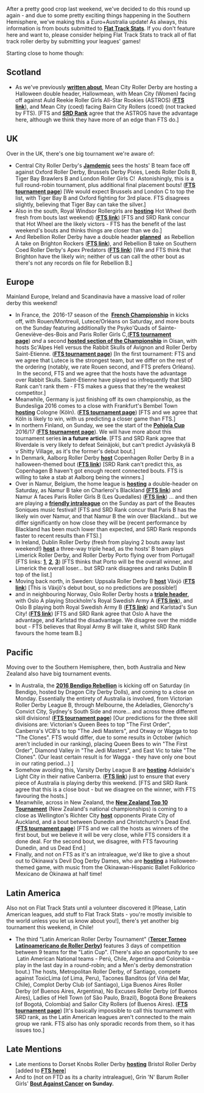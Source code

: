 <html><body><p>After a pretty good crop last weekend, we've decided to do this round up again - and due to some pretty exciting things happening in the Southern Hemisphere, we've making this a Euro+Australia update!
As always, this information is from bouts submitted to <strong><a href="http://www.flattrackstats.com">Flat Track Stats</a></strong>. If you don't feature here and want to, please consider helping Flat Track Stats to track all of flat track roller derby by submitting your leagues' games!

Starting close to home though:
</p><h2>Scotland</h2>
<ul>
	<li>As we've previously <strong><a href="https://www.scottishrollerderbyblog.com/posts/2016/10/19/are-you-ready-for-a-skating-spooktacular/">written about</a></strong>, Mean City Roller Derby are hosting a Halloween double header, Hallowmean, with Mean City (Women) facing off against Auld Reekie Roller Girls All-Star Rookies (ASTROS) (<strong><a href="http://flattrackstats.com/bouts/85946/overview">FTS link</a></strong>), and Mean City (coed) facing Bairn City Rollers (coed) (not tracked by FTS). [FTS and <strong><a href="https://www.scottishrollerderbyblog.com/2016/10/08/ranking-the-world-and-other-fts-visualisations/2">SRD Rank</a></strong> agree that the ASTROS have the advantage here, although we think they have more of an edge than FTS do.]</li>
</ul>
<h2>UK</h2>
Over in the UK, there's one big tournament we're aware of:
<ul>
	<li>Central City Roller Derby's <strong><a href="https://www.facebook.com/events/1712812048986605/">Jamdemic</a> </strong>sees the hosts' B team face off against Oxford Roller Derby, Brussels Derby Pixies, Leeds Roller Dolls B, Tiger Bay Brawlers B and London Roller Girls C!  Astonishingly, this is a full round-robin tournament, plus additional final placement bouts! (<strong><a href="http://flattrackstats.com/tournaments/86848">FTS tournament page</a></strong>) [We would expect Brussels and London C to top the list, with Tiger Bay B and Oxford fighting for 3rd place. FTS disagrees slightly, believing that Tiger Bay can take the silver.]</li>
	<li>Also in the south, Royal Windsor Rollergirls are <strong><a href="https://www.facebook.com/events/1268603769836803/">hosting</a></strong> Hot Wheel (both fresh from bouts last weekend) (<strong><a href="http://flattrackstats.com/bouts/85943/overview">FTS link</a></strong>) [FTS and SRD Rank concur that Hot Wheel are the likely victors - FTS has the benefit of the last weekend's bouts and thinks things are closer than we do.]</li>
	<li>And Rebellion Roller Derby have a double header <strong><a href="https://www.facebook.com/events/1783951281861467/">planned</a></strong>  as Rebellion A take on Brighton Rockers (<strong><a href="http://flattrackstats.com/bouts/85860/overview">FTS link</a></strong>), and Rebellion B take on Southern Coed Roller Derby's Apex Predators (<strong><a href="http://flattrackstats.com/bouts/85861/overview">FTS link</a></strong>) [We and FTS think that Brighton have the likely win; neither of us can call the other bout as there's not any records on file for Rebellion B.]</li>
</ul>
<h2>Europe</h2>
Mainland Europe, Ireland and Scandinavia have a massive load of roller derby this weekend!
<ul>
	<li>In France, the  2016-17 season of the  <strong><a href="https://www.facebook.com/events/309931276032950/">French Championship</a></strong> in kicks off, with Rouen/Montreuil, Lutece/Orléans on Saturday, and more bouts on the Sunday featuring additionally the Psyko'Quads of Sainte-Geneviève-des-Bois and Paris Roller Girls C,(<strong><a href="http://flattrackstats.com/tournaments/86044">FTS tournament page</a></strong>) <em>and</em> a second <strong><a href="https://www.facebook.com/events/1124220774281840/">hosted section of the Championship</a></strong> in Oisan, with hosts Sc'Alpes Hell versus the Rabbit Skulls of Avignon and Roller Derby Saint-Etienne. (<strong><a href="http://flattrackstats.com/tournaments/86044/overview">FTS tournament page</a></strong>) [In the first tournament: FTS and we agree that Lutece is the strongest team, but we differ on the rest of the ordering (notably, we rate Rouen second, and FTS prefers Orléans).  In the second, FTS and we agree that the hosts have the advantage over Rabbit Skulls. Saint-Etienne have played so infrequently that SRD Rank can't rank them - FTS makes a guess that they're the weakest competitor.]</li>
	<li>Meanwhile, Germany is just finishing off its own championship, as the Bundesliga 2016 comes to a close with Frankfurt's Bembel Town <strong><a href="https://www.facebook.com/events/1779619422260006/">hosting</a></strong> Cologne (Köln). (<strong><a href="http://flattrackstats.com/tournaments/74692/overview">FTS tournament page</a></strong>) [FTS and we agree that Köln is likely to win, with us predicting a closer game than FTS.]</li>
	<li>In northern Finland, on Sunday, we see the start of the <strong><a href="https://www.facebook.com/events/211068652632021/">Pohjola Cup</a></strong> 2016/17 (<strong><a href="http://flattrackstats.com/tournaments/85241/overview">FTS tournament page</a></strong>). We will have more about this tournament series<b> in a future article</b>. [FTS and SRD Rank agree that Riverdale is very likely to defeat Seinäjoki, but can't predict Jyväskylä B v Shitty Village, as it's the former's debut bout.]</li>
	<li>In Denmark, Aalborg Roller Derby <strong><a href="https://www.facebook.com/events/215827912164790/">host</a></strong> Copenhagen Roller Derby B in a halloween-themed bout (<strong><a href="http://flattrackstats.com/bouts/85225/overview">FTS link</a></strong>) [SRD Rank can't predict this, as Copenhagen B haven't got enough recent connected bouts. FTS is willing to take a stab at Aalborg being the winners.]</li>
	<li>Over in Namur, Belgium, the home league is <strong><a href="https://www.facebook.com/events/160947164357066/">hosting</a></strong> a double-header on Saturday, as Namur B take on Charleroi's Blackland <strong><a href="http://flattrackstats.com/bouts/85916/overview">(FTS link</a></strong>) and Namur A faces Paris Roller Girls B (Les Quedalles) (<strong><a href="http://flattrackstats.com/bouts/85917/overview">FTS link</a></strong>) ... and then are playing a <strong><a href="https://www.facebook.com/events/1321421697898273/">friendly intraleague</a></strong> on the Sunday as part of the Beautes Soniques music festival! [FTS and SRD Rank concur that Paris B has the likely win over Namur, and that Namur B the win over Blackland... but we differ significantly on how close they will be (recent performance by Blackland has been much lower than expected, and SRD Rank responds faster to recent results than FTS).]</li>
	<li>In Ireland, Dublin Roller Derby (fresh from playing 2 bouts away last weekend!) <strong><a href="https://www.facebook.com/events/1208441099174940/">host</a></strong> a three-way triple head, as the hosts' B team plays Limerick Roller Derby, and Roller Derby Porto flying over from Portugal! (FTS links: <strong><a href="http://flattrackstats.com/bouts/85684">1</a></strong>, <strong><a href="http://flattrackstats.com/bouts/85686/overview">2</a></strong>, <strong><a href="http://flattrackstats.com/bouts/85685/overview">3</a></strong>) [FTS thinks that Porto will be the overall winner, and Limerick the overall loser... but SRD rank disagrees and ranks Dublin B top of the list.]</li>
	<li>Moving back north, in Sweden: Uppsala Roller Derby B <strong><a href="https://www.facebook.com/events/304926583233283/">host</a></strong> Växjö (<strong><a href="http://flattrackstats.com/bouts/85925/overview">FTS link</a></strong>) [This is Växjö's debut bout, so no predictions are possible!]</li>
	<li>and in neighbouring Norway, Oslo Roller Derby hosts a <strong><a href="https://www.facebook.com/events/1848913605338025/">triple header</a></strong>, with Oslo A playing Stockholm's Royal Swedish Army A (<strong><a href="http://flattrackstats.com/bouts/85997/overview">FTS link</a></strong>), and Oslo B playing both Royal Swedish Army B (<strong><a href="http://flattrackstats.com/bouts/85999/overview">FTS link</a></strong>) and Karlstad's Sun City! (<strong><a href="http://flattrackstats.com/bouts/85998/overview">FTS link</a></strong>) [FTS and SRD Rank agree that Oslo A have the advantage, and Karlstad the disadvantage. We disagree over the middle bout - FTS believes that Royal Army B will take it, whilst SRD Rank favours the home team B.]</li>
</ul>
<h2>Pacific</h2>
Moving over to the Southern Hemisphere, then, both Australia and New Zealand also have big tournament events.
<ul>
	<li>In Australia, the <strong><a href="https://www.facebook.com/events/321023354931893/">2016 Bendigo Rebellion</a></strong> is kicking off on Saturday (in Bendigo, hosted by Dragon City Derby Dolls), and coming to a close on Monday. Essentially the entirety of Australia is involved, from Victorian Roller Derby League B, through Melbourne, the Adeladies, Glenorchy's Convict City, Sydney's South Side and more... and across three different skill divisions! (<strong><a href="http://flattrackstats.com/tournaments/85836/overview">FTS tournament page</a></strong>) [Our predictions for the three skill divisions are: Victorian's Queen Bees to top "The First Order", Canberra's VCB's to top "The Jedi Masters", and Otway or Wagga to top "The Clones". FTS would differ, due to some results in October (which aren't included in our ranking), placing Queen Bees to win "The First Order", Diamond Valley in "The Jedi Masters", and East Vic to take "The Clones". (Our least certain result is for Wagga - they have only one bout in our rating period...) ]</li>
	<li class="p1">Somehow avoiding this, Varsity Derby League B are <strong><a href="https://www.facebook.com/events/1148742081880558/">hosting</a></strong> Adelaide's Light City in their native Canberra. (<strong><a href="http://flattrackstats.com/bouts/85248/overview">FTS link</a></strong>) just to ensure that every piece of Australia is playing derby this weekend. [FTS and SRD Rank agree that this is a close bout - but we disagree on the winner, with FTS favouring the hosts.]</li>
	<li class="p1">Meanwhile, across in New Zealand, the <strong><a href="https://www.facebook.com/events/595951320589286/">New Zealand Top 10 Tournament</a></strong> (New Zealand's national championships) is coming to a close as Wellington's Richter City <strong><a href="https://www.facebook.com/events/595951320589286/">host</a></strong> opponents Pirate City of Auckland, and a bout between Dunedin and Christchurch's Dead End. (<strong><a href="http://flattrackstats.com/tournaments/74807/overview">FTS tournament page</a></strong>) [FTS and we call the hosts as winners of the first bout, but we believe it will be very close, while FTS considers it a done deal. For the second bout, we disagree, with FTS favouring Dunedin, and us Dead End.]</li>
	<li class="p1">Finally, and not on FTS as it's an intraleague, we'd like to give a shout out to Okinawa's Devil Dog Derby Dames, who are <strong><a href="https://www.facebook.com/events/329712107377601/">hosting</a></strong> a Halloween-themed game, with music from the Okinawan-Hispanic Ballet Folklorico Mexicano de Okinawa at half time!</li>
</ul>
<h2>Latin America</h2>
Also not on Flat Track Stats until a volunteer discovered it [Please, Latin American leagues, add stuff to Flat Track Stats - you're mostly invisible to the world unless you let us know about you!], there's yet another big tournament this weekend, in Chile!
<ul>
	<li>The third "Latin American Roller Derby Tournament" (<strong><a href="https://www.facebook.com/events/311051265925230/?action_history=null">Tercer Torneo Latinoamericano de Roller Derby</a>) </strong>features 3 days of competition between 9 teams for the "Latin Cup". (There's also an opportunity to see  Latin American National teams - Perú, Chile, Argentina and Colombia - play in the last day in a round-robin; and a Men's derby demonstration bout.) The hosts, Metropolitan Roller Derby, of Santiago, compete against ToxicLima (of Lima, Peru), Tacones Banditos (of Vińa del Mar, Chile), Complot Derby Club (of Santiago), Liga Buenos Aires Roller Derby (of Buenos Aires, Argentina), No Excuses Roller Derby (of Buenos Aires), Ladies of Hell Town (of São Paulo, Brazil), Bogotá Bone Breakers (of Bogotá, Colombia) and Sailor City Rollers (of Buenos Aires). (<strong><a href="http://flattrackstats.com/tournaments/86909">FTS tournament page</a></strong>) [It's basically impossible to call this tournament with SRD rank, as the Latin American leagues aren't connected to the main group we rank. FTS also has only sporadic records from them, so it has issues too.]</li>
</ul>
<h2>Late Mentions</h2>
<ul>
	<li>Late mentions to Dorset Knobs Roller Derby <strong><a href="https://www.facebook.com/events/1087138264689243/">hosting</a></strong> Bristol Roller Derby [added to <strong><a href="http://flattrackstats.com/bouts/86988">FTS here</a></strong>]</li>
	<li>And to (not on FTD as its a charity intraleague), Grin 'N' Barum Roller Girls' <strong><a href="https://www.facebook.com/events/1716130268642656/">Bout Against Cancer</a> on Sunday.</strong></li>
</ul></body></html>
